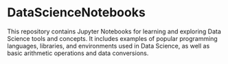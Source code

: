 # DataScienceNotebooks
This repository contains Jupyter Notebooks for learning and exploring Data Science tools and concepts. It includes examples of popular programming languages, libraries, and environments used in Data Science, as well as basic arithmetic operations and data conversions.
